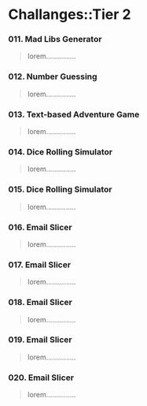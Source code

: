 # Challanges::Tier 2

### 011. Mad Libs Generator
> lorem...............

### 012. Number Guessing
> lorem...............

### 013. Text-based Adventure Game
> lorem...............

### 014. Dice Rolling Simulator
> lorem...............

### 015. Dice Rolling Simulator
> lorem...............

### 016. Email Slicer
> lorem...............

### 017. Email Slicer
> lorem...............

### 018. Email Slicer
> lorem...............

### 019. Email Slicer
> lorem...............

### 020. Email Slicer
> lorem...............
